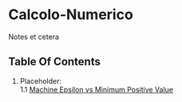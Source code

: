 # Calcolo-Numerico
Notes et cetera
## Table Of Contents
1. Placeholder:  
  1.1 [Machine Epsilon vs Minimum Positive Value](articles/eps/eps-vs-min.md)
